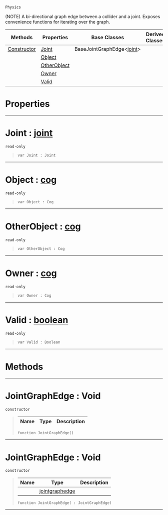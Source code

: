  `Physics`

(NOTE) A bi-directional graph edge between a collider and a joint. Exposes convenience functions for iterating over the graph.

|Methods|Properties|Base Classes|Derived Classes|
|---|---|---|---|
|[ Constructor](https://github.com/zeroengineteam/ZeroDocs/blob/master/code_reference/class_reference/jointgraphedge.markdown#jointgraphedge-void)|[ Joint](https://github.com/zeroengineteam/ZeroDocs/blob/master/code_reference/class_reference/jointgraphedge.markdown#joint-zero-engine-docume)|BaseJointGraphEdge<[joint](https://github.com/zeroengineteam/ZeroDocs/blob/master/code_reference/class_reference/joint.markdown)>| |
| |[ Object](https://github.com/zeroengineteam/ZeroDocs/blob/master/code_reference/class_reference/jointgraphedge.markdown#object-zero-engine-docum)| | |
| |[ OtherObject](https://github.com/zeroengineteam/ZeroDocs/blob/master/code_reference/class_reference/jointgraphedge.markdown#otherobject-zero-engine)| | |
| |[ Owner](https://github.com/zeroengineteam/ZeroDocs/blob/master/code_reference/class_reference/jointgraphedge.markdown#owner-zero-engine-docume)| | |
| |[ Valid](https://github.com/zeroengineteam/ZeroDocs/blob/master/code_reference/class_reference/jointgraphedge.markdown#valid-zero-engine-docume)| | |


 #  Properties


---  
 #  Joint : [joint](https://github.com/zeroengineteam/ZeroDocs/blob/master/code_reference/class_reference/joint.markdown)

 `read-only`

> 
> ``` lang=cpp, name=Zilch
> var Joint : Joint


---  
 #  Object : [cog](https://github.com/zeroengineteam/ZeroDocs/blob/master/code_reference/class_reference/cog.markdown)

 `read-only`

> 
> ``` lang=cpp, name=Zilch
> var Object : Cog


---  
 #  OtherObject : [cog](https://github.com/zeroengineteam/ZeroDocs/blob/master/code_reference/class_reference/cog.markdown)

 `read-only`

> 
> ``` lang=cpp, name=Zilch
> var OtherObject : Cog


---  
 #  Owner : [cog](https://github.com/zeroengineteam/ZeroDocs/blob/master/code_reference/class_reference/cog.markdown)

 `read-only`

> 
> ``` lang=cpp, name=Zilch
> var Owner : Cog


---  
 #  Valid : [boolean](https://github.com/zeroengineteam/ZeroDocs/blob/master/code_reference/zilch_base_types/boolean.markdown)

 `read-only`

> 
> ``` lang=cpp, name=Zilch
> var Valid : Boolean


---  
 #  Methods


---  
 #  JointGraphEdge : Void

 `constructor`

> 
> |Name|Type|Description|
> |---|---|---|
> ``` lang=cpp, name=Zilch
> function JointGraphEdge()
> ``` 


---  
 #  JointGraphEdge : Void

 `constructor`

> 
> |Name|Type|Description|
> |---|---|---|
> ||[jointgraphedge](https://github.com/zeroengineteam/ZeroDocs/blob/master/code_reference/class_reference/jointgraphedge.markdown)| |
> ``` lang=cpp, name=Zilch
> function JointGraphEdge( : JointGraphEdge)
> ``` 


---  
 

 